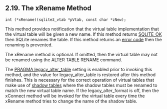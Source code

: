 ## 2\.19\. The xRename Method



```
int (*xRename)(sqlite3_vtab *pVtab, const char *zNew);

```

This method provides notification that the virtual table implementation
that the virtual table will be given a new name. 
If this method returns [SQLITE\_OK](rescode.html#ok) then SQLite renames the table.
If this method returns an [error code](rescode.html) then the renaming is prevented.



The xRename method is optional. If omitted, then the virtual
table may not be renamed using the ALTER TABLE RENAME command.



The [PRAGMA legacy\_alter\_table](pragma.html#pragma_legacy_alter_table) setting is enabled prior to invoking this
method, and the value for legacy\_alter\_table is restored after this
method finishes. This is necessary for the correct operation of virtual
tables that make use of [shadow tables](vtab.html#xshadowname) where the shadow tables must be
renamed to match the new virtual table name. If the legacy\_alter\_format is
off, then the xConnect method will be invoked for the virtual table every
time the xRename method tries to change the name of the shadow table.




